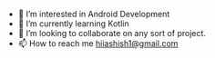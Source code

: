 - 👀 I’m interested in Android Development
- 🌱 I’m currently learning Kotlin
- 💞️ I’m looking to collaborate on any sort of project.
- 📫 How to reach me hiiashish1@gmail.com

<!---
AshishKumarYadav/AshishKumarYadav is a ✨ special ✨ repository because its `README.md` (this file) appears on your GitHub profile.
You can click the Preview link to take a look at your changes.
--->
